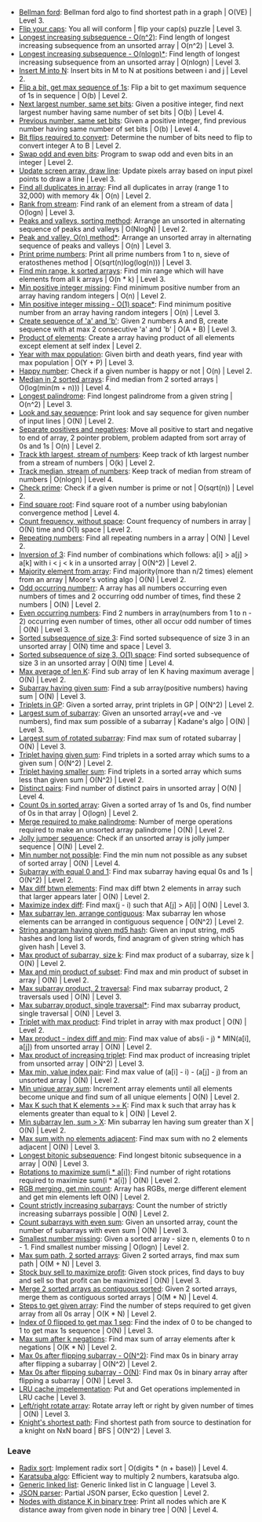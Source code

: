 - [Bellman ford](Level-3/bellman_ford.py): Bellman ford algo to find shortest path in a graph | O(VE) | Level 3.
- [Flip your caps](Level-3/flip_your_cap.c): You all will conform | flip your cap(s) puzzle | Level 3.
- [Longest increasing subsequence - O(n^2)](Level-3/LIS_O_n2.c): Find length of longest increasing subsequence from an unsorted array | O(n^2) | Level 3.
- [Longest increasing subsequence - O(nlogn)\*](Level-3/LIS_O_nlogn.c): Find length of longest increasing subsequence from an unsorted array | O(nlogn) | Level 3.
- [Insert M into N](Level-2/insert_bits_from_M_into_N.c): Insert bits in M to N at positions between i and j | Level 2.
- [Flip a bit, get max sequence of 1s](Level-2/flip_a_bit_to_get_max_seq_of_ones.c): Flip a bit to get maximum sequence of 1s in sequence | O(b) | Level 2.
- [Next largest number, same set bits](Level-4/next_largest_same_num_of_bits_set.c): Given a positive integer, find next largest number having same number of set bits | O(b) | Level 4.
- [Previous number, same set bits](Level-4/previous_num_having_same_num_of_bits_set.c): Given a positive integer, find previous number having same number of set bits | O(b) | Level 4.
- [Bit flips required to convert](Level-2/bits_flipped_to_convert.c): Determine the number of bits need to flip to convert integer A to B | Level 2.
- [Swap odd and even bits](Level-2/swap_odd_even_bits.c): Program to swap odd and even bits in an integer | Level 2.
- [Update screen array, draw line](Level-3/draw_line.c): Update pixels array based on input pixel points to draw a line | Level 3.
- [Find all duplicates in array](Level-2/find_duplicates_in_4k_space.c): Find all duplicates in array (range 1 to 32,000) with memory 4k | O(n) | Level 2.
- [Rank from stream](Level-3/rank_from_stream.c): Find rank of an element from a stream of data | O(logn) | Level 3.
- [Peaks and valleys, sorting method](Level-2/peaks_and_valleys_O_nlogn.py): Arrange an unsorted in alternating sequence of peaks and valleys | O(NlogN) | Level 2.
- [Peak and valley, O(n) method\*](Level-3/peaks_and_valleys_O_n.py): Arrange an unsorted array in alternating sequence of peaks and valleys | O(n) | Level 3.
- [Print prime numbers](Level-4/print_all_prime_numbers.py): Print all prime numbers from 1 to n, sieve of eratosthenes method | O(sqrt(n)log(log(n))) | Level 3.
- [Find min range, k sorted arrays](Level-3/min_range_k_sorted_arrays.c): Find min range which will have elements from all k arrays | O(n * k) | Level 3.
- [Min positive integer missing](Level-2/smallest_positive_missing.py): Find minimum positive number from an array having random integers | O(n) | Level 2.
- [Min positive integer missing - O(1) space\*](Level-3/smallest_positive_num_missing_O_1_space.c): Find minimum positive number from an array having random integers | O(n) | Level 3.
- [Create sequence of 'a' and 'b'](Level-3/three_non_consecutive_ab.py): Given 2 numbers A and B, create sequence with at max 2 consecutive 'a' and 'b' | O(A + B) | Level 3.
- [Product of elements](Level-2/product_array_elements_except_self.c): Create a array having product of all elements except element at self index | Level 2.
- [Year with max population](Level-3/year_with_max_population.py): Given birth and death years, find year with max population | O(Y + P) | Level 3.
- [Happy number](Level-2/is_happy_number.c): Check if a given number is happy or not | O(n) | Level 2.
- [Median in 2 sorted arrays](Level-4/median_in_2_sorted_arrays.py): Find median from 2 sorted arrays | O(log(min(m + n))) | Level 4.
- [Longest palindrome](Level-3/longest_palindrome_in_a_string.py): Find longest palindrome from a given string | O(n^2) | Level 3.
- [Look and say sequence](Level-2/look_and_say_seq.py): Print look and say sequence for given number of input lines | O(N) | Level 2.
- [Separate positives and negatives](Level-2/separate_positive_and_negative_nums.c): Move all positive to start and negative to end of array, 2 pointer problem, problem adapted from sort array of 0s and 1s | O(n) | Level 2.
- [Track kth largest, stream of numbers](Level-2/track_kth_largest_stream_of_nums.py): Keep track of kth largest number from a stream of numbers | O(k) | Level 2.
- [Track median, stream of numbers](Level-4/track_median_stream_of_nums.py): Keep track of median from stream of numbers | O(nlogn) | Level 4.
- [Check prime](Level-2/is_prime.go): Check if a given number is prime or not | O(sqrt(n)) | Level 2.
- [Find square root](Level-4/babylonian_square_root.go): Find square root of a number using babylonian convergence method | Level 4.
- [Count frequency, without space](Level-2/frequency_of_elements_without_space.c): Count frequency of numbers in array | O(N) time and O(1) space | Level 2.
- [Repeating numbers](Level-2/find_repeating_elements.c): Find all repeating numbers in a array | O(N) | Level 2.
- [Inversion of 3](Level-2/inversion_of_3.c): Find number of combinations which follows: a[i] > a[j] > a[k] with i < j < k in a unsorted array | O(N^2) | Level 2.
- [Majority element from array](Level-2/majority_element_in_array.c): Find majority(more than n/2 times) element from an array | Moore's voting algo | O(N) | Level 2.
- [Odd occurring numberr](Level-2/find_2_odd_occurring_numbers.c): A array has all numbers occurring even numbers of times and 2 occurring odd number of times, find these 2 numbers | O(N) | Level 2.
- [Even occurring numbers](Level-3/find_2_even_occurring_numbers.c): Find 2 numbers in array(numbers from 1 to n - 2) occurring even number of times, other all occur odd number of times | O(N) | Level 3.
- [Sorted subsequence of size 3](Level-3/sorted_subsequence_of_size_3.c): Find sorted subsequence of size 3 in an unsorted array | O(N) time and space | Level 3.
- [Sorted subsequence of size 3, O(1) space](Level-4/sorted_subsequence_of_size_3_without_space.c): Find sorted subsequence of size 3 in an unsorted array | O(N) time | Level 4.
- [Max average of len K](Level-2/max_average_of_len_k.c): Find sub array of len K having maximum average | O(N) | Level 2.
- [Subarray having given sum](Level-3/subarray_having_given_sum.c): Find a sub array(positive numbers) having sum | O(N) | Level 3.
- [Triplets in GP](Level-2/find_triplets_in_gp.c): Given a sorted array, print triplets in GP | O(N^2) | Level 2.
- [Largest sum of subarray](Level-3/largest_sum_of_subarray.c): Given an unsorted array(+ve and -ve numbers), find max sum possible of a subarray | Kadane's algo | O(N) | Level 3.
- [Largest sum of rotated subarray](Level-3/largest_sum_of_rotated_subarray.c): Find max sum of rotated subarray | O(N) | Level 3.
- [Triplet having given sum](Level-2/triplets_with_given_sum.c): Find triplets in a sorted array which sums to a given sum | O(N^2) | Level 2.
- [Triplet having smaller sum](Level-2/triplets_with_smaller_sum.c): Find triplets in a sorted array which sums less than given sum | O(N^2) | Level 2.
- [Distinct pairs](Level-4/number_of_distinct_pairs.c): Find number of distinct pairs in unsorted array | O(N) | Level 4.
- [Count 0s in sorted array](Level-2/count_num_of_zeros.c): Given a sorted array of 1s and 0s, find number of 0s in that array | O(logn) | Level 2.
- [Merge required to make palindrome](Level-2/num_of_merges_to_make_palindrome.c): Number of merge operations required to make an unsorted array palindrome | O(N) | Level 2.
- [Jolly jumper sequence](Level-2/is_jolly_jumper_sequence.c): Check if an unsorted array is jolly jumper sequence | O(N) | Level 2.
- [Min number not possible](Level-4/min_number_not_possible.c): Find the min num not possible as any subset of sorted array | O(N) | Level 4.
- [Subarray with equal 0 and 1](Level-2/subarray_with_equal_0_and_1.c): Find max subarray having equal 0s and 1s | O(N^2) | Level 2.
- [Max diff btwn elements](Level-2/max_diff_btwn_2_elements.c): Find max diff btwn 2 elements in array such that larger appears later | O(N) | Level 2.
- [Maximize index diff](Level-3/maximize_index_diff.c): Find max(j - i) such that A[j] > A[i] | O(N) | Level 3.
- [Max subarray len, arrange contiguous](Level-2/max_contiguous_subarray_len.c): Max subarray len whose elements can be arranged in contiguous sequence | O(N^2) | Level 2.
- [String anagram having given md5 hash](Level-3/anagram_having_given_hash.py): Given an input string, md5 hashes and long list of words, find anagram of given string which has given hash | Level 3.
- [Max product of subarray, size k](Level-2/max_product_of_subarray_size_k.c): Find max product of a subarray, size k | O(N) | Level 2.
- [Max and min product of subset](Level-2/max_and_min_prod_of_subset.c): Find max and min product of subset in array | O(N) | Level 2.
- [Max subarray product, 2 traversal](Level-3/max_subarray_product_2_traversal.c): Find max subarray product, 2 traversals used | O(N) | Level 3.
- [Max subarray product, single traversal\*](Level-3/max_subarray_product.c): Find max subarray product, single traversal | O(N) | Level 3.
- [Triplet with max product](Level-2/triplet_with_max_product.c): Find triplet in array with max product | O(N) | Level 2.
- [Max product - index diff and min](Level-2/max_product_of_indx_diff_and_min.c): Find max value of abs(i - j) * MIN(a[i], a[j]) from unsorted array | O(N) | Level 2.
- [Max product of increasing triplet](Level-2/max_prod_of_increasing_triplet.c): Find max product of increasing triplet from unsorted array | O(N^2) | Level 3.
- [Max min, value index pair](Level-2/max_min_value_index_pair.c): Find max value of (a[i] - i) - (a[j] - j) from an unsorted array | O(N) | Level 2.
- [Min unique array sum](Level-2/min_unique_array_sum.py): Increment array elements until all elements become unique and find sum of all unique elements | O(N) | Level 2.
- [Max K such that K elements >= K](Level-2/max_k_having_k_greater_elements.c): Find max k such that array has k elements greater than equal to k | O(N) | Level 2.
- [Min subarray len, sum > X](Level-2/min_subarray_len_with_sum_greater_than_x.c): Min subarray len having sum greater than X | O(N) | Level 2.
- [Max sum with no elements adjacent](Level-3/max_sum_with_no_elements_adjacent.c): Find max sum with no 2 elements adjacent | O(N) | Level 3.
- [Longest bitonic subsequence](Level-3/longest_bitonic_subsequence.c): Find longest bitonic subsequence in a array | O(N) | Level 3.
- [Rotations to maximize sum(i * a[i])](Level-2/num_of_rotations_to_maximize_sum.c): Find number of right rotations required to maximize sum(i * a[i]) | O(N) | Level 2.
- [RGB merging, get min count](Level-2/RGB_merging_min_count.c): Array has RGBs, merge different element and get min elements left O(N) | Level 2.
- [Count strictly increasing subarrays](Level-2/count_strictly_increasing_subarrays.c): Count the number of strictly increasing subarrays possible | O(N) | Level 2.
- [Count subarrays with even sum](Level-3/count_subarrays_with_even_sum.c): Given an unsorted array, count the number of subarrays with even sum | O(N) | Level 3.
- [Smallest number missing](Level-2/find_smallest_num_missing.c): Given a sorted array - size n, elements 0 to n - 1. Find smallest number missing | O(logn) | Level 2.
- [Max sum path, 2 sorted arrays](Level-3/max_sum_path_of_2_sorted_arrays.c): Given 2 sorted arrays, find max sum path | O(M + N) | Level 3.
- [Stock buy sell to maximize profit](Level-3/stock_buy_sell_max_profit.c): Given stock prices, find days to buy and sell so that profit can be maximized | O(N) | Level 3.
- [Merge 2 sorted arrays as contiguous sorted](Level-4/merge_2_sorted_array_as_contigous_sorted.c): Given 2 sorted arrays, merge them as contiguous sorted arrays | O(M * N) | Level 4.
- [Steps to get given array](Level-2/steps_to_get_given_array.c): Find the number of steps required to get given array from all 0s array | O(K * N) | Level 2.
- [Index of 0 flipped to get max 1 seq](Level-3/indx_of_0_for_max_1_seq.c): Find the index of 0 to be changed to 1 to get max 1s sequence | O(N) | Level 3.
- [Max sum after k negations](Level-2/max_sum_after_k_negations.c): Find max sum of array elements after k negations | O(K * N) | Level 2.
- [Max 0s after flipping subarray - O(N^2)](Level-2/max_0s_in_array_after_subarray_flip_n2.c): Find max 0s in binary array after flipping a subarray | O(N^2) | Level 2.
- [Max 0s after flipping subarray - O(N)](Level-3/max_0s_in_array_after_subarray_flip_n.c): Find max 0s in binary array after flipping a subarray | O(N) | Level 3.
- [LRU cache impelementation](Level-3/lru_cache.py): Put and Get operations implemented in LRU cache | Level 3.
- [Left/right rotate array](Level-3/rotate_array.py): Rotate array left or right by given number of times | O(N) | Level 3.
- [Knight's shortest path](Level-3/knights_shortest_path.py): Find shortest path from source to destination for a knight on NxN board | BFS | O(N^2) | Level 3.

### Leave
- [Radix sort](Level-4/radix_sort.c): Implement radix sort | O(digits * (n + base)) | Level 4.
- [Karatsuba algo](Level-4/karatsuba.py): Efficient way to multiply 2 numbers, karatsuba algo.
- [Generic linked list](Level-3/generic_linked_list.c): Generic linked list in C language | Level 3.
- [JSON parser](Level-2/json_parser.py): Partial JSON parser, Ecko question | Level 2.
- [Nodes with distance K in binary tree](Level-4/node_with_k_distance_in_tree.py): Print all nodes which are K distance away from given node in binary tree | O(N) | Level 4.
